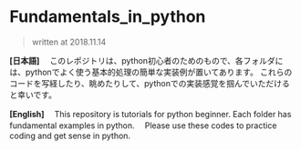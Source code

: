 Fundamentals_in_python
===
> written at 2018.11.14
 
**[日本語]**
　このレポジトリは、python初心者のためのもので、各フォルダには、pythonでよく使う基本的処理の簡単な実装例が置いてあります。
これらのコードを写経したり、眺めたりして、pythonでの実装感覚を掴んでいただけると幸いです。

**[English]**
　This repository is tutorials for python beginner. Each folder has fundamental examples in python.
 　Please use these codes to practice coding and get sense in python.


